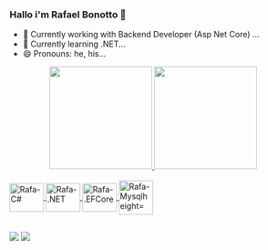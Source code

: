 ### Hallo i'm Rafael Bonotto 👋

- 🔭 Currently working with Backend Developer (Asp Net Core) ...
- 🌱 Currently learning .NET...
- 😄 Pronouns: he, his...

<div align="center">
  <a href="https://github.com/RafaelBonotto">
  <img height="180em" src="https://github-readme-stats.vercel.app/api?username=RafaelBonotto&show_icons=true&theme=onedark&include_all_commits=true&count_private=true"/>
  <img height="180em" src="https://github-readme-stats.vercel.app/api/top-langs/?username=RafaelBonotto&layout=compact&langs_count=7&theme=dracula"/>
</div>
  
<div style="display: inline_block"><br>
  <img align="center" alt="Rafa-C#" height="50" width="60" src="https://cdn.jsdelivr.net/gh/devicons/devicon/icons/csharp/csharp-original.svg">
  <img align="center" alt="Rafa-.NET" height="50" width="60" src="https://cdn.jsdelivr.net/gh/devicons/devicon/icons/dotnetcore/dotnetcore-original.svg"> 
  <img align="center" alt="Rafa-.EFCore" height="50" width="60" src="https://static.gunnarpeipman.com/wp-content/uploads/2019/12/ef-core-featured.png.webp">   
  <img align="center" alt="Rafa-Mysqlheight="50" width="60" src="https://cdn.jsdelivr.net/gh/devicons/devicon/icons/mysql/mysql-original-wordmark.svg">
</div>
  
  ##
 
<div>   
  <a href = "mailto:rafareisaba@gmail.com"><img src="https://img.shields.io/badge/-Gmail-%23333?style=for-the-badge&logo=gmail&logoColor=white" target="_blank"></a>
  <a href="https://www.linkedin.com/in/bonottorafael/" target="_blank"><img src="https://img.shields.io/badge/-LinkedIn-%230077B5?style=for-the-badge&logo=linkedin&logoColor=white" target="_blank"></a> 
</div>
 
 
 
<!--
**RafaelBonotto/RafaelBonotto** is a ✨ _special_ ✨ repository because its `README.md` (this file) appears on your GitHub profile.

Here are some ideas to get you started:

- 🔭 Currently working with Backend Developer (Asp Net Core) ...
- 🌱 Currently learning .NET...
- 👯 I’m looking to collaborate on ...
- 🤔 I’m looking for help with ...
- 💬 Ask me about ...
- 📫 How to reach me: ...
- ⚡ Fun fact: ...
-->
